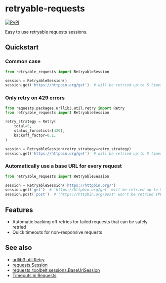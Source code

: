 # retryable-requests
[![PyPI](https://img.shields.io/pypi/v/retryable-requests)](https://pypi.org/project/retryable-requests/)

Easy to use retryable requests sessions.

## Quickstart

### Common case

``` python
from retryable_requests import RetryableSession

session = RetryableSession()
session.get('https://httpbin.org/get')  # will be retried up to 5 times
```


### Only retry on 429 errors

``` python
from requests.packages.urllib3.util.retry import Retry
from retryable_requests import RetryableSession

retry_strategy = Retry(
    total=5,
    status_forcelist=[429],
    backoff_factor=0.1,
)

session = RetryableSession(retry_strategy=retry_strategy)
session.get('https://httpbin.org/get')  # will be retried up to 5 times, only for 429 errors
```

### Automatically use a base URL for every request

``` python
from retryable_requests import RetryableSession

session = RetryableSession('https://httpbin.org/')
session.get('get')  # 'https://httpbin.org/get' will be retried up to 5 times
session.post('post')  # 'https://httpbin.org/post' won't be retried (POST request)
```

## Features

- Automatic backing off retries for failed requests that can be safely retried
- Quick timeouts for non-responsive requests

## See also

- [urllib3.util.Retry](https://urllib3.readthedocs.io/en/latest/reference/urllib3.util.html#urllib3.util.Retry)
- [requests.Session](https://docs.python-requests.org/en/master/user/advanced/#session-objects)
- [requests_toolbelt.sessions.BaseUrlSession](https://toolbelt.readthedocs.io/en/latest/sessions.html#baseurlsession)
- [Timeouts in Requests](https://docs.python-requests.org/en/master/user/advanced/#timeouts)
